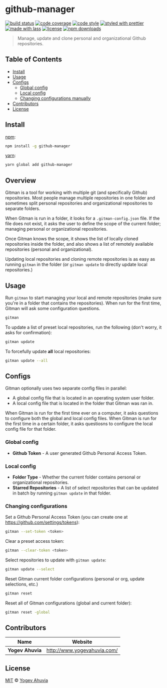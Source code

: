 # github-manager

[![build status](https://img.shields.io/travis/kindofone/github-manager.svg)](https://travis-ci.com/kindofone/github-manager)
[![code coverage](https://img.shields.io/codecov/c/github/kindofone/github-manager.svg)](https://codecov.io/gh/kindofone/github-manager)
[![code style](https://img.shields.io/badge/code_style-XO-5ed9c7.svg)](https://github.com/sindresorhus/xo)
[![styled with prettier](https://img.shields.io/badge/styled_with-prettier-ff69b4.svg)](https://github.com/prettier/prettier)
[![made with lass](https://img.shields.io/badge/made_with-lass-95CC28.svg)](https://lass.js.org)
[![license](https://img.shields.io/github/license/kindofone/github-manager.svg)](LICENSE)
[![npm downloads](https://img.shields.io/npm/dt/github-manager.svg)](https://npm.im/github-manager)

> Manage, update and clone personal and organizational Github repositories.


## Table of Contents

* [Install](#install)
* [Usage](#usage)
* [Configs](#configs)
  * [Global config](#global-config)
  * [Local config](#local-config)
  * [Changing configurations manually](#changing-configurations-manually)
* [Contributors](#contributors)
* [License](#license)


## Install

[npm][]:

```sh
npm install -g github-manager
```

[yarn][]:

```sh
yarn global add github-manager
```

## Overview

Gitman is a tool for working with multiple git (and specifically Github) repositories. Most people manage multiple repositories in one folder and sometimes split personal repositories and organizational repositories to separate folders.

When Gitman is run in a folder, it looks for a `.gitman-config.json` file. If the file does not exist, it asks the user to define the scope of the current folder; managing personal or organizational repositories.

Once Gitman knows the scope, it shows the list of locally cloned repositories inside the folder, and also shows a list of remotely available repositories (personal and organizational).

Updating local repositories and cloning remote repositories is  as easy as running `gitman` in the folder (or `gitman update` to directly update local repositories.)

## Usage

Run `gitman` to start managing your local and remote repositories (make sure you're in a folder that contains the repositories).
When run for the first time, Gitman will ask some configuration questions.

```sh
gitman
```

To update a list of preset local repositories, run the following (don't worry, it asks for confirmation):

```sh
gitman update
```

To forcefully update **all** local repositories:

```sh
gitman update --all
```


## Configs

Gitman optionally uses two separate config files in parallel:

* A global config file that is located in an operating system user folder.
* A local config file that is located in the folder that Gitman was ran in.

When Gitman is run for the first time ever on a computer, it asks questions to configure both the global and local config files.
When Gitman is run for the first time in a certain folder, it asks questiosns to configure the local config file for that folder.

### Global config

* **Github Token** - A user generated Github Personal Access Token.

### Local config

* **Folder Type** - Whether the current folder contains personal or organizational repositories.
* **Starred Repositories** - A list of select repositories that can be updated in batch by running `gitman update` in that folder.

### Changing configurations

Set a Github Personal Access Token (you can create one at <https://github.com/settings/tokens>):

```sh
gitman --set-token <token>
```

Clear a preset access token:

```sh
gitman --clear-token <token>
```

Select repositories to update with `gitman update`:

```sh
gitman update --select
```

Reset Gitman current folder configurations (personal or org, update selections, etc.)

```sh
gitman reset
```

Reset all of Gitman configurations (global and current folder):

```sh
gitman reset -global
```


## Contributors

| Name             | Website                       |
| ---------------- | ----------------------------- |
| **Yogev Ahuvia** | <http://www.yogevahuvia.com/> |


## License

[MIT](LICENSE) © [Yogev Ahuvia](http://www.yogevahuvia.com/)


## 

[npm]: https://www.npmjs.com/

[yarn]: https://yarnpkg.com/
